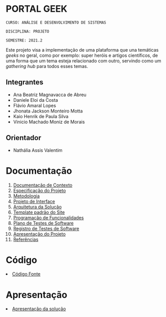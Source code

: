 # PORTAL GEEK

`CURSO: ANÁLISE E DESENVOLVIMENTO DE SISTEMAS`

`DISCIPLINA: PROJETO`

`SEMESTRE: 2021.2`

Este projeto visa a implementação de uma plataforma que una temáticas _geeks_ no geral, como por exemplo: super heróis e artigos científicos, de uma forma que um tema esteja relacionado com outro, servindo como um _gathering hub_ para todos esses temas.

## Integrantes

* Ana Beatriz Magnavacca de Abreu
* Daniele Eloi da Costa
* Flávio Amaral Lopes
* Jhonata Jackson Monteiro Motta
* Kaio Henrik de Paula Silva
* Vinicio Machado Moniz de Morais

## Orientador

* Nathália Assis Valentim

<!--## Instruções de utilização

Assim que a primeira versão do sistema estiver disponível, deverá complementar com as instruções de utilização. Descreva como instalar eventuais dependências e como executar a aplicação.-->

# Documentação

<ol>
<li><a href="docs/01-Documentação de Contexto.md"> Documentação de Contexto</a></li>
<li><a href="docs/02-Especificação do Projeto.md"> Especificação do Projeto</a></li>
<li><a href="docs/03-Metodologia.md"> Metodologia</a></li>
<li><a href="docs/04-Projeto de Interface.md"> Projeto de Interface</a></li>
<li><a href="docs/05-Arquitetura da Solução.md"> Arquitetura da Solução</a></li>
<li><a href="docs/06-Template padrão do Site.md"> Template padrão do Site</a></li> 
<li><a href="docs/07-Programação de Funcionalidades.md"> Programação de Funcionalidades</a></li>
<li><a href="docs/08-Plano de Testes de Software.md"> Plano de Testes de Software</a></li>
<li><a href="docs/09-Registro de Testes de Software.md"> Registro de Testes de Software</a></li>
<li><a href="docs/10-Apresentação do Projeto.md"> Apresentação do Projeto</a></li>
<li><a href="docs/11-Referências.md"> Referências</a></li>
</ol>

# Código

<li><a href="src/README.md"> Código Fonte</a></li>

# Apresentação

<li><a href="presentation/README.md"> Apresentação da solução</a></li>

